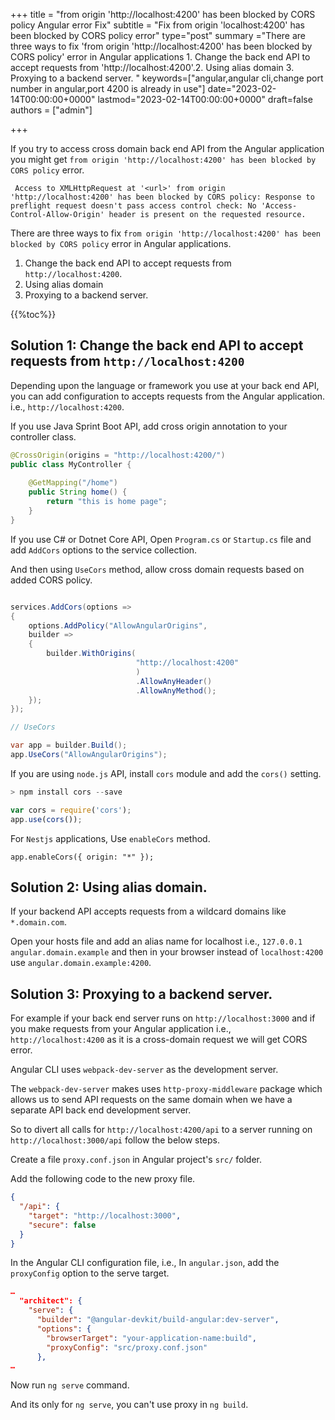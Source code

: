 +++
title = "from origin 'http://localhost:4200' has been blocked by CORS policy Angular error Fix"
subtitle = "Fix from origin 'localhost:4200' has been blocked by CORS policy error"
type="post"
summary ="There are three ways to fix 'from origin 'http://localhost:4200' has been blocked by CORS policy' error in Angular applications 1. Change the back end API to accept requests from 'http://localhost:4200'.2. Using alias domain 3. Proxying to a backend server. "
keywords=["angular,angular cli,change port number in angular,port 4200 is already in use"]
date="2023-02-14T00:00:00+0000"
lastmod="2023-02-14T00:00:00+0000"
draft=false
authors = ["admin"]

+++

If you try to access cross domain back end API from the Angular application you might get `from origin 'http://localhost:4200' has been blocked by CORS policy` error.  

```text
 Access to XMLHttpRequest at '<url>' from origin 'http://localhost:4200' has been blocked by CORS policy: Response to preflight request doesn't pass access control check: No 'Access-Control-Allow-Origin' header is present on the requested resource.
```

There are three ways to fix `from origin 'http://localhost:4200' has been blocked by CORS policy` error in Angular applications. 

1. Change the back end API to accept requests from `http://localhost:4200`.
2. Using alias domain
3. Proxying to a backend server. 

{{%toc%}}

## Solution 1: Change the back end API to accept requests from `http://localhost:4200`

Depending upon the language or framework you use at your back end API, you can add configuration to accepts requests from the Angular application. i.e., `http://localhost:4200`.

If you use Java Sprint Boot API, add cross origin annotation to your controller class. 

```java
@CrossOrigin(origins = "http://localhost:4200/") 
public class MyController {
    
    @GetMapping("/home")
    public String home() {
        return "this is home page";
    }
}
```

If you use C# or Dotnet Core API, Open `Program.cs` or `Startup.cs` file and add `AddCors` options to the service collection.

And then using `UseCors` method, allow cross domain requests based on added CORS policy. 

```csharp

services.AddCors(options =>
{
    options.AddPolicy("AllowAngularOrigins",
    builder =>
    {
        builder.WithOrigins(
                            "http://localhost:4200"
                            )
                            .AllowAnyHeader()
                            .AllowAnyMethod();
    });
});

// UseCors

var app = builder.Build();
app.UseCors("AllowAngularOrigins");

```

If you are using `node.js` API, install `cors` module and add the `cors()` setting. 

```js
> npm install cors --save

var cors = require('cors');
app.use(cors());
```

For `Nestjs` applications, Use `enableCors` method.

```
app.enableCors({ origin: "*" });
```

## Solution 2: Using alias domain.

If your backend API accepts requests from a wildcard domains  like `*.domain.com`.

Open your hosts file and add an alias name for localhost i.e., `127.0.0.1 angular.domain.example` and then in your browser instead of `localhost:4200` use `angular.domain.example:4200`.

## Solution 3: Proxying to a backend server.

For example if your back end server runs on `http://localhost:3000` and if you make requests from your Angular application i.e., `http://localhost:4200` as it is a cross-domain request we will get CORS error. 

Angular CLI uses `webpack-dev-server` as the development server. 

The `webpack-dev-server` makes uses `http-proxy-middleware` package which allows us to send API requests on the same domain when we have a separate API back end development server.

So to divert all calls for `http://localhost:4200/api` to a server running on `http://localhost:3000/api` follow the below steps.

Create a file `proxy.conf.json` in Angular project's `src/` folder.

Add the following code to the new proxy file.
   
```json
{
  "/api": {
    "target": "http://localhost:3000",
    "secure": false
  }
}
```

In the Angular CLI configuration file, i.e., In `angular.json`, add the `proxyConfig` option to the serve target.

```json
…
  "architect": {
    "serve": {
      "builder": "@angular-devkit/build-angular:dev-server",
      "options": {
        "browserTarget": "your-application-name:build",
        "proxyConfig": "src/proxy.conf.json"
      },
…
```

Now run `ng serve` command.

And its only for `ng serve`, you can't use proxy in `ng build`.



